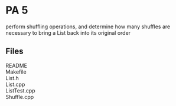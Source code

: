 # PA 5
perform shuffling operations, and determine how many shuffles are necessary to bring a List back into its original order

## Files
README\
Makefile\
List.h\
List.cpp\
ListTest.cpp\
Shuffle.cpp

